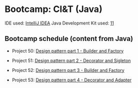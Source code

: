 # Bootcamp: CI&T (Java)

IDE used: [IntelliJ IDEA](https://www.jetbrains.com/idea/)
Java Development Kit used: [11](https://www.oracle.com/java/technologies/downloads/)

## Bootcamp schedule (content from Java)
- Project 50: [Design pattern part 1 - Builder and Factory](https://github.com/jmmaraociandt/tc-hbtn-design-patterns/tree/main/0x00)

- Project 51: [Design pattern part 2 - Decorator and Sigleton](https://github.com/jmmaraociandt/tc-hbtn-design-patterns/tree/main/0x01)

- Project 52: [Design pattern part 3 - Builder and Factory](https://github.com/jmmaraociandt/tc-hbtn-design-patterns/tree/main/0x02)

- Project 53: [Design pattern part 4 - Decorator and Adapter](https://github.com/jmmaraociandt/tc-hbtn-design-patterns/tree/main/0x03)
